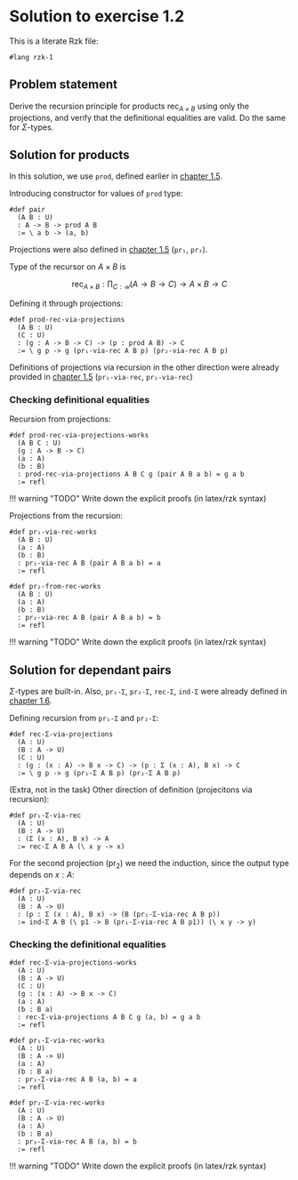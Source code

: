 # Solution to exercise 1.2

This is a literate Rzk file:

```rzk
#lang rzk-1
```

## Problem statement

Derive the recursion principle for products
$\mathsf{rec}_{A \times B}$ using only the projections,
and verify that the definitional equalities are valid.
Do the same for $\Sigma$-types.

## Solution for products

In this solution, we use `prod`, defined earlier in [chapter 1.5](../05-product-types.rzk.md).

Introducing constructor for values of `prod` type:
```rzk
#def pair
  (A B : U)
  : A -> B -> prod A B
  := \ a b -> (a, b)
```

Projections were also defined in [chapter 1.5](../05-product-types.rzk.md) (`pr₁`, `pr₂`).

Type of the recursor on $A \times B$ is 

$$
\mathsf{rec}_{A \times B}: \prod_{C:\mathcal{U}} (A \rightarrow B \rightarrow C) \rightarrow A \times B \rightarrow C
$$

Defining it through projections:
```rzk
#def prod-rec-via-projections
  (A B : U)
  (C : U)
  : (g : A -> B -> C) -> (p : prod A B) -> C
  := \ g p -> g (pr₁-via-rec A B p) (pr₂-via-rec A B p)
```

Definitions of projections via recursion in the other direction were already provided in [chapter 1.5](../05-product-types.rzk.md) (`pr₁-via-rec`, `pr₂-via-rec`)

### Checking definitional equalities

Recursion from projections:
```rzk
#def prod-rec-via-projections-works
  (A B C : U)
  (g : A -> B -> C)
  (a : A)
  (b : B)
  : prod-rec-via-projections A B C g (pair A B a b) = g a b
  := refl
```

!!! warning "TODO"
    Write down the explicit proofs (in latex/rzk syntax)


Projections from the recursion:
```rzk
#def pr₁-via-rec-works
  (A B : U)
  (a : A)
  (b : B)
  : pr₁-via-rec A B (pair A B a b) = a
  := refl

#def pr₂-from-rec-works
  (A B : U)
  (a : A)
  (b : B)
  : pr₂-via-rec A B (pair A B a b) = b
  := refl
```

!!! warning "TODO"
    Write down the explicit proofs (in latex/rzk syntax)

## Solution for dependant pairs

$\Sigma$-types are built-in. Also, `pr₁-Σ`, `pr₂-Σ`, `rec-Σ`, `ind-Σ` were already defined in [chapter 1.6](../06-dependent-pair-types.rzk.md).

Defining recursion from `pr₁-Σ` and `pr₂-Σ`:
```rzk
#def rec-Σ-via-projections
  (A : U)
  (B : A -> U)
  (C : U)
  : (g : (x : A) -> B x -> C) -> (p : Σ (x : A), B x) -> C
  := \ g p -> g (pr₁-Σ A B p) (pr₂-Σ A B p)
```

(Extra, not in the task) Other direction of definition (projecitons via recursion):

```rzk
#def pr₁-Σ-via-rec
  (A : U)
  (B : A -> U)
  : (Σ (x : A), B x) -> A
  := rec-Σ A B A (\ x y -> x)
```

For the second projection ($\mathsf{pr}_2$) we need the induction, since the output type depends on $x : A$:
```rzk
#def pr₂-Σ-via-rec
  (A : U)
  (B : A -> U)
  : (p : Σ (x : A), B x) -> (B (pr₁-Σ-via-rec A B p))
  := ind-Σ A B (\ p1 -> B (pr₁-Σ-via-rec A B p1)) (\ x y -> y)
```

### Checking the definitional equalities

```rzk
#def rec-Σ-via-projections-works
  (A : U)
  (B : A -> U)
  (C : U)
  (g : (x : A) -> B x -> C)
  (a : A)
  (b : B a)
  : rec-Σ-via-projections A B C g (a, b) = g a b
  := refl

#def pr₁-Σ-via-rec-works
  (A : U)
  (B : A -> U)
  (a : A)
  (b : B a)
  : pr₁-Σ-via-rec A B (a, b) = a
  := refl

#def pr₂-Σ-via-rec-works
  (A : U)
  (B : A -> U)
  (a : A)
  (b : B a)
  : pr₂-Σ-via-rec A B (a, b) = b
  := refl
```

!!! warning "TODO"
    Write down the explicit proofs (in latex/rzk syntax)
